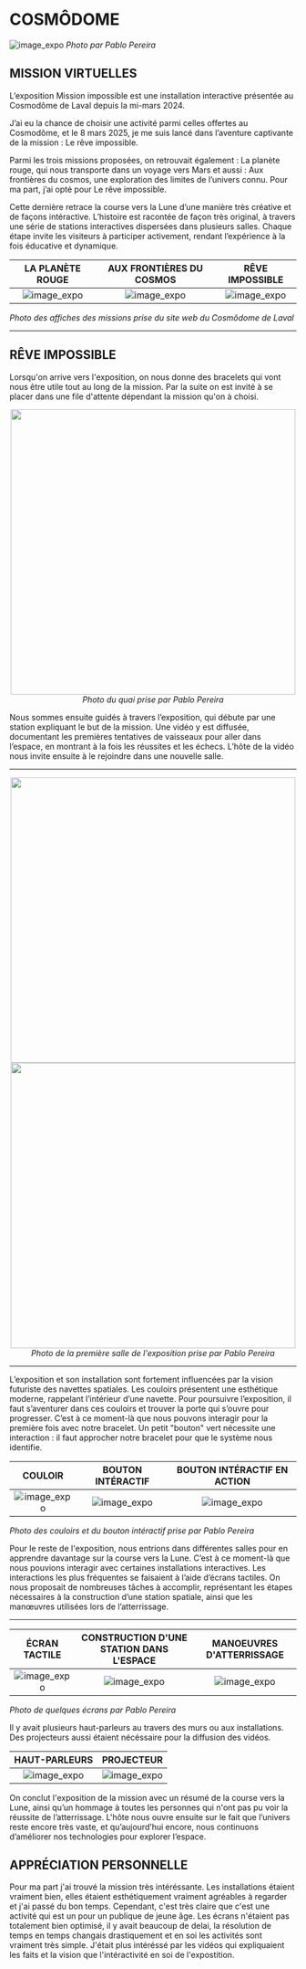 # COSMÔDOME

![image_expo](/exposition_individuel/media/cosmodome_ext_01.png)
*Photo par Pablo Pereira*

## MISSION VIRTUELLES
L’exposition Mission impossible est une installation interactive présentée au Cosmodôme de Laval depuis la mi-mars 2024.

J’ai eu la chance de choisir une activité parmi celles offertes au Cosmodôme, et le 8 mars 2025, je me suis lancé dans l’aventure captivante de la mission : Le rêve impossible.

Parmi les trois missions proposées, on retrouvait également : La planète rouge, qui nous transporte dans un voyage vers Mars et aussi :  Aux frontières du cosmos, une exploration des limites de l’univers connu. Pour ma part, j’ai opté pour Le rêve impossible.

Cette dernière retrace la course vers la Lune d’une manière très créative et de façons intéractive. L’histoire est racontée de façon très original, à travers une série de stations interactives dispersées dans plusieurs salles. Chaque étape invite les visiteurs à participer activement, rendant l’expérience à la fois éducative et dynamique.

LA PLANÈTE ROUGE | AUX FRONTIÈRES DU COSMOS | RÊVE IMPOSSIBLE
:-------------------------:|:-------------------------:|:-------------------------:
![image_expo](/exposition_individuel/media/poster_planete_rouge.png)|![image_expo](/exposition_individuel/media/poster_frontiere_cosmos.png)|![image_expo](/exposition_individuel/media/poster_reve_impo.png)



<i> Photo des affiches des missions prise du site web du Cosmôdome de Laval </i>

---

## RÊVE IMPOSSIBLE

Lorsqu'on arrive vers l'exposition, on nous donne des bracelets qui vont nous être utile tout au long de la mission. Par la suite on est invité à se placer dans une file d'attente dépendant la mission qu'on à choisi.

<p align="center">
  <img src="/exposition_individuel/media/quai_expo_01.jpg" width="500">
  <br>
  <i>Photo du quai prise par Pablo Pereira</i>
</p>

Nous sommes ensuite guidés à travers l’exposition, qui débute par une station expliquant le but de la mission. Une vidéo y est diffusée, documentant les premières tentatives de vaisseaux pour aller dans l’espace, en montrant à la fois les réussites et les échecs. L’hôte de la vidéo nous invite ensuite à le rejoindre dans une nouvelle salle.

---

<p align="center">
  <img src="/exposition_individuel/media/debut_expo_01.jpg" width="500">
  <br>
  <img src="/exposition_individuel/media/debut_expo_02.jpg" width="500">
  <br>
  <i>Photo de la première salle de l'exposition prise par Pablo Pereira</i>
</p>

---

L’exposition et son installation sont fortement influencées par la vision futuriste des navettes spatiales. Les couloirs présentent une esthétique moderne, rappelant l’intérieur d’une navette.
Pour poursuivre l’exposition, il faut s’aventurer dans ces couloirs et trouver la porte qui s’ouvre pour progresser. C’est à ce moment-là que nous pouvons interagir pour la première fois avec notre bracelet. Un petit "bouton" vert nécessite une interaction : il faut approcher notre bracelet pour que le système nous identifie.

COULOIR | BOUTON INTÉRACTIF | BOUTON INTÉRACTIF EN ACTION
:-------------------------:|:-------------------------:|:-------------------------:
![image_expo](/exposition_individuel/media/couloir_expo_01.png)|![image_expo](/exposition_individuel/media/bouton_interaction_01.jpg)|![image_expo](/exposition_individuel/media/bouton_interaction_en_action_01.jpg)


 <i>Photo des couloirs et du bouton intéractif prise par Pablo Pereira</i>

Pour le reste de l'exposition, nous entrions dans différentes salles pour en apprendre davantage sur la course vers la Lune. C’est à ce moment-là que nous pouvions interagir avec certaines installations interactives. Les interactions les plus fréquentes se faisaient à l’aide d’écrans tactiles. On nous proposait de nombreuses tâches à accomplir, représentant les étapes nécessaires à la construction d’une station spatiale, ainsi que les manœuvres utilisées lors de l’atterrissage.

---

ÉCRAN TACTILE | CONSTRUCTION D'UNE STATION DANS L'ESPACE | MANOEUVRES D'ATTERRISSAGE 
:-------------------------:|:-------------------------:|:-------------------------:
![image_expo](/exposition_individuel/media/ecran_tactile_01.png)|![image_expo](/exposition_individuel/media/gabs_station_spatiale_01.png)|![image_expo](/exposition_individuel/media/manoeuvre_atterissage_01.jpg)



<i> Photo de quelques écrans par Pablo Pereira </i>

Il y avait plusieurs haut-parleurs au travers des murs ou aux installations. Des projecteurs aussi étaient nécéssaire pour la diffusion des vidéos.

HAUT-PARLEURS | PROJECTEUR |
:-------------------------:|:-------------------------:
![image_expo](/exposition_individuel/media/haut_parleurs_01.png)|![image_expo](/exposition_individuel/media/projecteur_02.png)

On conclut l'exposition de la mission avec un résumé de la course vers la Lune, ainsi qu’un hommage à toutes les personnes qui n'ont pas pu voir la réussite de l’atterrissage. L'hôte nous ouvre ensuite sur le fait que l’univers reste encore très vaste, et qu’aujourd’hui encore, nous continuons d’améliorer nos technologies pour explorer l’espace.

## APPRÉCIATION PERSONNELLE
Pour ma part j'ai trouvé la mission très intéréssante. Les installations étaient vraiment bien, elles étaient esthétiquement vraiment agréables à regarder et j'ai passé du bon temps. Cependant, c'est très claire que c'est une activité qui est un pour un publique de jeune âge. Les écrans n'étaient pas totalement bien optimisé, il y avait beaucoup de delai, la résolution de temps en temps changais drastiquement et en soi les activités sont vraiment très simple. J'était plus intéréssé par les vidéos qui expliquaient les faits et la vision que l'intéractivité en soi de l'expostition. 











